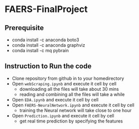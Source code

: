# FAERS-FinalProject

## Prerequisite

- conda install -c anaconda boto3
- conda install -c anaconda graphviz
- conda install -c mq pybrain

## Instruction to Run the code

- Clone repository from github in to your homedirectory
- Open `webScraping.ipynb` and execute it cell by cell
   - downloading all the files will take about 30 mins
   - reading and combining all the files will take a while
- Open `EDA.ipynb` and execute it cell by cell
- Open `FAERS-NeuralNetwork.ipynb` and execute it cell by cell
   - training the Neural network will take close to one hour
- Open `Prediction.ipynb` and execute it cell by cell
   - get real time prediction by specifying the features
